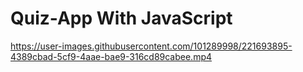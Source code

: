 # Quiz-App With JavaScript



https://user-images.githubusercontent.com/101289998/221693895-4389cbad-5cf9-4aae-bae9-316cd89cabee.mp4

